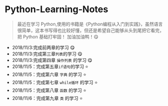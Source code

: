 # Python-Learning-Notes


> 最近在学习 Python,使用的书籍是《Python编程从入门到实践》，虽然语言很简单，这本书写得也比较好懂，但还是希望自己能够从头到尾把它看完，把 Python 基础打牢固！
加油加油鸭！:yum:

* 2018/11/3:完成前两章的学习 :yum:
* 2018/11/3:完成第三章`列表`的学习 :yum:
* 2018/11/3:完成第四章 `操作列表` 的学习 :yum:
* 2018/11/5：完成第五章`if语句`的学习 :star:
* 2018/11/5：完成第六章 `字典` 的学习 :star:
* 2018/11/5：完成第七章 `while循环` 的学习 :star:
* 2018/11/5：完成第八章 `函数` 的学习 :star:
* 2018/11/6：完成第九章 `类` 的学习 :star:

